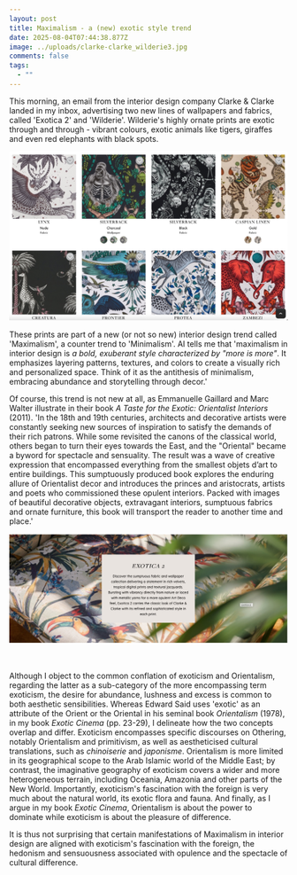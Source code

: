 ```yaml
---
layout: post
title: Maximalism - a (new) exotic style trend
date: 2025-08-04T07:44:38.877Z
image: ../uploads/clarke-clarke_wilderie3.jpg
comments: false
tags:
  - ""
---
```

This morning, an email from the interior design company Clarke & Clarke landed in my inbox, advertising two new lines of wallpapers and fabrics, called 'Exotica 2' and 'Wilderie'. Wilderie's highly ornate prints are exotic through and through - vibrant colours, exotic animals like tigers, giraffes and even red elephants with black spots. 

![](../uploads/clarke-clarke_wilderie4.jpg)

These prints are part of a new (or not so new) interior design trend called 'Maximalism', a counter trend to 'Minimalism'. AI tells me that 'maximalism in interior design is *a bold, exuberant style characterized by "more is more"*. It emphasizes layering patterns, textures, and colors to create a visually rich and personalized space. Think of it as the antithesis of minimalism, embracing abundance and storytelling through decor.' 

Of course, this trend is not new at all, as Emmanuelle Gaillard and Marc Walter illustrate in their book *A Taste for the Exotic: Orientalist Interiors* (2011). 'In the 18th and 19th centuries, architects and decorative artists were constantly seeking new sources of inspiration to satisfy the demands of their rich patrons. While some revisited the canons of the classical world, others began to turn their eyes towards the East, and the "Oriental" became a byword for spectacle and sensuality. The result was a wave of creative expression that encompassed everything from the smallest objets d’art to entire buildings. This sumptuously produced book explores the enduring allure of Orientalist decor and introduces the princes and aristocrats, artists and poets who commissioned these opulent interiors. Packed with images of beautiful decorative objects, extravagant interiors, sumptuous fabrics and ornate furniture, this book will transport the reader to another time and place.' 

![](../uploads/clarke_clarke_exotica2.jpg)

![]()

Although I object to the common conflation of exoticism and Orientalism, regarding the latter as a sub-category of the more encompassing term exoticism, the desire for abundance, lushness and excess is common to both aesthetic sensibilities. Whereas Edward Said uses 'exotic' as an attribute of the Orient or the Oriental in his seminal book *Orientalism* (1978), in my book *Exotic Cinema* (pp. 23-29), I delineate how the two concepts overlap and differ. Exoticism encompasses specific discourses on Othering, notably Orientalism and primitivism, as well as aestheticised cultural translations, such as *chinoiserie* and *japonisme*. Orientalism is more limited in its geographical scope to the Arab Islamic world of the Middle East; by contrast, the imaginative geography of exoticism covers a wider and more heterogeneous terrain, including Oceania, Amazonia and other parts of the New World. Importantly, exoticism's fascination with the foreign is very much about the natural world, its exotic flora and fauna.  And finally, as I argue in my book *Exotic Cinema*, Orientalism is about the power to dominate while exoticism is about the pleasure of difference.

It is thus not surprising that certain manifestations of Maximalism in interior design are aligned with exoticism's fascination with the foreign, the hedonism and sensuousness associated with opulence and the spectacle of cultural difference.
